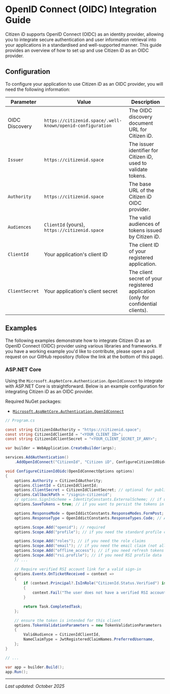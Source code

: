 # OpenID Connect (OIDC) Integration Guide

Citizen iD supports OpenID Connect (OIDC) as an identity provider, allowing you to integrate secure authentication and user information retrieval into your applications in a standardised and well-supported manner.
This guide provides an overview of how to set up and use Citizen iD as an OIDC provider.

## Configuration

To configure your application to use Citizen iD as an OIDC provider, you will need the following information:

| Parameter      | Value                                                      | Description                                                                       |
|----------------|------------------------------------------------------------|-----------------------------------------------------------------------------------|
| OIDC Discovery | `https://citizenid.space/.well-known/openid-configuration` | The OIDC discovery document URL for Citizen iD.                                   |
| `Issuer`       | `https://citizenid.space`                                  | The issuer identifier for Citizen iD, used to validate tokens.                    |
| `Authority`    | `https://citizenid.space`                                  | The base URL of the Citizen iD OIDC provider.                                     |
| `Audiences`    | `ClientId` (yours), `https://citizenid.space`              | The valid audiences of tokens issued by Citizen iD.                               |
| `ClientId`     | Your application's client ID                               | The client ID of your registered application.                                     |
| `ClientSecret` | Your application's client secret                           | The client secret of your registered application (only for confidential clients). |

## Examples

The following examples demonstrate how to integrate Citizen iD as an OpenID Connect (OIDC) provider using various libraries and frameworks.
If you have a working example you'd like to contribute, please open a pull request on our GitHub repository (follow the link at the bottom of this page).

### ASP.NET Core

Using the `Microsoft.AspNetCore.Authentication.OpenIdConnect` to integrate with ASP.NET Core is straightforward.
Below is an example configuration for integrating Citizen iD as an OIDC provider.

Required NuGet packages:
- [`Microsoft.AspNetCore.Authentication.OpenIdConnect`](https://www.nuget.org/packages/Microsoft.AspNetCore.Authentication.OpenIdConnect)

```csharp
// Program.cs

const string CitizenIdAuthority = "https://citizenid.space";
const string CitizenIdClientId = "<YOUR_CLIENT_ID>";
const string CitizenIdClientSecret = "<YOUR_CLIENT_SECRET_IF_ANY>";

var builder = WebApplication.CreateBuilder(args);

services.AddAuthentication()
    .AddOpenIdConnect("CitizenId", "Citizen iD", ConfigureCitizenIdOidc);

void ConfigureCitizenIdOidc(OpenIdConnectOptions options)
{
    options.Authority = CitizenIdAuthority;
    options.ClientId = CitizenIdClientId;
    options.ClientSecret = CitizenIdClientSecret; // optional for public clients
    options.CallbackPath = "/signin-citizenid";
    // options.SignInScheme = IdentityConstants.ExternalScheme; // if using ASP.NET Core Identity to handle sign-ins
    options.SaveTokens = true; // if you want to persist the tokens in the auth ticket

    options.ResponseMode = OpenIddictConstants.ResponseModes.FormPost;
    options.ResponseType = OpenIddictConstants.ResponseTypes.Code; // Authorization Code Flow

    options.Scope.Add("openid"); // required
    options.Scope.Add("profile"); // if you need the standard profile claims (like name, picture, etc.)

    options.Scope.Add("roles"); // if you need the role claims
    options.Scope.Add("email"); // if you need the email claim (not all users have email)
    options.Scope.Add("offline_access"); // if you need refresh tokens
    options.Scope.Add("rsi.profile"); // if you need RSI profile data
    // ...

    // Require verified RSI account link for a valid sign-in
    options.Events.OnTicketReceived = context =>
    {
        if (context.Principal?.IsInRole("CitizenId.Status.Verified") is not true)
        {
            context.Fail("The user does not have a verified RSI account linked.");
        }

        return Task.CompletedTask;
    };

    // ensure the token is intended for this client
    options.TokenValidationParameters = new TokenValidationParameters
    {
        ValidAudience = CitizenIdClientId,
        NameClaimType = JwtRegisteredClaimNames.PreferredUsername,
    };
}

// ... 

var app = builder.Build();
app.Run();
```

---

*Last updated: October 2025*
